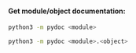 #### Get module/object documentation:
```bash
python3 -m pydoc <module>
```
```bash
python3 -m pydoc <module>.<object>
```

